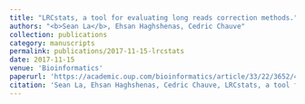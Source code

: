 ```yaml
---
title: "LRCstats, a tool for evaluating long reads correction methods." 
authors: "<b>Sean La</b>, Ehsan Haghshenas, Cedric Chauve"
collection: publications
category: manuscripts
permalink: publications/2017-11-15-lrcstats
date: 2017-11-15
venue: 'Bioinformatics'
paperurl: 'https://academic.oup.com/bioinformatics/article/33/22/3652/4060553'
citation: 'Sean La, Ehsan Haghshenas, Cedric Chauve, LRCstats, a tool for evaluating long reads correction methods, <i>Bioinformatics</i>, Volume 33, Issue 22, 15 November 2017, Pages 3652–3654, https://doi.org/10.1093/bioinformatics/btx489'
---
```

